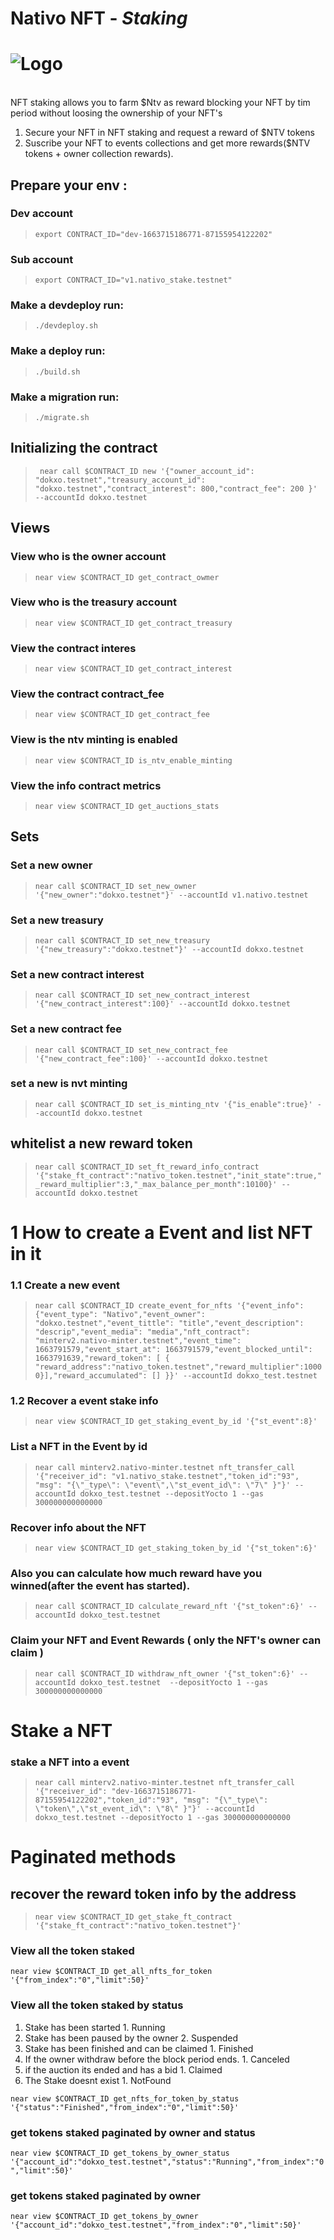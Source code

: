 # Nativo NFT - *Staking*

# ![Logo](https://develop.dphj3ja30lftx.amplifyapp.com/static/media/LogoBlanco.30fcfa22.png)
<br>
NFT staking allows you to farm $Ntv as reward blocking your NFT by tim period without loosing the ownership of your NFT's

1. Secure your NFT in NFT staking and request a reward of $NTV tokens
2. Suscribe your NFT to events collections and get more rewards($NTV tokens + owner collection rewards).

## Prepare your env :

### Dev account

> `export CONTRACT_ID="dev-1663715186771-87155954122202" `

### Sub account

> ` export CONTRACT_ID="v1.nativo_stake.testnet"  `

### Make a devdeploy run:

> `./devdeploy.sh`

### Make a deploy run:

> `./build.sh`

### Make a migration run:

> `./migrate.sh`

## Initializing the contract

> ` near call $CONTRACT_ID new '{"owner_account_id": "dokxo.testnet","treasury_account_id": "dokxo.testnet","contract_interest": 800,"contract_fee": 200 }' --accountId dokxo.testnet`

## Views

### View who is the owner account

> `near view $CONTRACT_ID get_contract_owmer`

### View who is the treasury account

> `near view $CONTRACT_ID get_contract_treasury`

### View the contract interes

> `near view $CONTRACT_ID get_contract_interest`

### View the contract contract\_fee

> `near view $CONTRACT_ID get_contract_fee`

### View is the ntv minting is enabled

> `near view $CONTRACT_ID is_ntv_enable_minting`

### View the info contract metrics
>` near view $CONTRACT_ID get_auctions_stats   `
## Sets

### Set a new owner

> `near call $CONTRACT_ID set_new_owner '{"new_owner":"dokxo.testnet"}' --accountId v1.nativo.testnet`

### Set a new treasury

> `near call $CONTRACT_ID set_new_treasury '{"new_treasury":"dokxo.testnet"}' --accountId dokxo.testnet`

### Set a new contract interest

> `near call $CONTRACT_ID set_new_contract_interest '{"new_contract_interest":100}' --accountId dokxo.testnet`

### Set a new contract fee

> `near call $CONTRACT_ID set_new_contract_fee '{"new_contract_fee":100}' --accountId dokxo.testnet`

### set a new is nvt minting

> `near call $CONTRACT_ID set_is_minting_ntv '{"is_enable":true}' --accountId dokxo.testnet`

## whitelist a new reward token

> `near call $CONTRACT_ID set_ft_reward_info_contract '{"stake_ft_contract":"nativo_token.testnet","init_state":true,"_reward_multiplier":3,"_max_balance_per_month":10100}' --accountId dokxo.testnet `




# 1 How to create a Event and list NFT in it

### 1.1 Create a new event 

> ` near call $CONTRACT_ID create_event_for_nfts '{"event_info": {"event_type": "Nativo","event_owner": "dokxo.testnet","event_tittle": "title","event_description": "descrip","event_media": "media","nft_contract": "minterv2.nativo-minter.testnet","event_time": 1663791579,"event_start_at": 1663791579,"event_blocked_until": 1663791639,"reward_token": [ { "reward_address":"nativo_token.testnet","reward_multiplier":10000}],"reward_accumulated": [] }}' --accountId dokxo_test.testnet  `

 ### 1.2 Recover a event stake info
> ` near view $CONTRACT_ID get_staking_event_by_id '{"st_event":8}'  `

### List a NFT in the Event by id
> ` near call minterv2.nativo-minter.testnet nft_transfer_call '{"receiver_id": "v1.nativo_stake.testnet","token_id":"93", "msg": "{\"_type\": \"event\",\"st_event_id\": \"7\" }"}' --accountId dokxo_test.testnet --depositYocto 1 --gas 300000000000000 `

### Recover info about the NFT
> ` near view $CONTRACT_ID get_staking_token_by_id '{"st_token":6}'  `

### Also you can calculate how much reward have you winned(after the event has started).
> ` near call $CONTRACT_ID calculate_reward_nft '{"st_token":6}' --accountId dokxo_test.testnet `

### Claim your NFT and Event Rewards ( only the NFT's owner can claim  )
> ` near call $CONTRACT_ID withdraw_nft_owner '{"st_token":6}' --accountId dokxo_test.testnet  --depositYocto 1 --gas 300000000000000 `





# Stake a NFT

 
### stake a NFT into a event 
> `near call minterv2.nativo-minter.testnet nft_transfer_call '{"receiver_id": "dev-1663715186771-87155954122202","token_id":"93", "msg": "{\"_type\": \"token\",\"st_event_id\": \"8\" }"}' --accountId dokxo_test.testnet --depositYocto 1 --gas 300000000000000 `


# Paginated methods

## recover the reward token info by the address

> `near view $CONTRACT_ID get_stake_ft_contract '{"stake_ft_contract":"nativo_token.testnet"}' `


### View all the token staked
`near view $CONTRACT_ID get_all_nfts_for_token '{"from_index":"0","limit":50}' `

### View all the token staked by status
  1. Stake has been started
    1. Running
  2.  Stake has been paused by the owner
    2. Suspended
  3.  Stake has been finished and can be claimed
    1. Finished
  4.  If the owner withdraw before the block period ends.
    1. Canceled
  5.  if the auction its ended and has a bid 
    1. Claimed
  6.  The Stake doesnt exist
    1. NotFound

`near view $CONTRACT_ID get_nfts_for_token_by_status '{"status":"Finished","from_index":"0","limit":50}' `

### get tokens staked paginated by owner and status
`near view $CONTRACT_ID get_tokens_by_owner_status '{"account_id":"dokxo_test.testnet","status":"Running","from_index":"0","limit":50}' `
### get tokens staked paginated by owner 
`near view $CONTRACT_ID get_tokens_by_owner '{"account_id":"dokxo_test.testnet","from_index":"0","limit":50}' `

